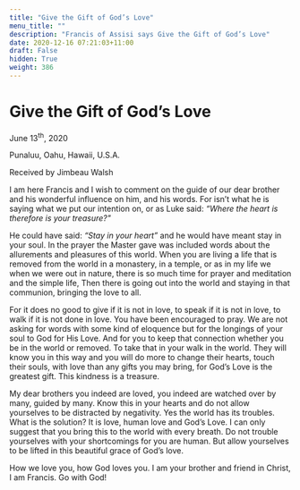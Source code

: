 ```yaml
---
title: "Give the Gift of God’s Love"
menu_title: ""
description: "Francis of Assisi says Give the Gift of God’s Love"
date: 2020-12-16 07:21:03+11:00
draft: False
hidden: True
weight: 386
---
```

# Give the Gift of God’s Love

June 13<sup>th</sup>, 2020

Punaluu, Oahu, Hawaii, U.S.A.

Received by Jimbeau Walsh



I am here Francis and I wish to comment on the guide of our dear brother and his wonderful influence on him, and his words. For isn’t what he is saying what we put our intention on, or as Luke said: *“Where the heart is therefore is your treasure?"* 

He could have said: *“Stay in your heart”* and he would have meant stay in your soul. In the prayer the Master gave was included words about the allurements and pleasures of this world. When you are living a life that is removed from the world in a monastery, in a temple, or as in my life we when we were out in nature, there is so much time for prayer and meditation and the simple life, Then there is going out into the world and staying in that communion, bringing the love to all. 

For it does no good to give if it is not in love, to speak if it is not in love, to walk if it is not done in love. You have been encouraged to pray. We are not asking for words with some kind of eloquence but for the longings of your soul to God for His Love. And for you to keep that connection whether you be in the world or removed. To take that in your walk in the world. They will know you in this way and you will do more to change their hearts, touch their souls, with love than any gifts you may bring, for God’s Love is the greatest gift. This kindness is a treasure. 

My dear brothers you indeed are loved, you indeed are watched over by many, guided by many. Know this in your hearts and do not allow yourselves to be distracted by negativity. Yes the world has its troubles. What is the solution? It is love, human love and God’s Love. I can only suggest that you bring this to the world with every breath. Do not trouble yourselves with your shortcomings for you are human. But allow yourselves to be lifted in this beautiful grace of God’s love. 

How we love you, how God loves you. I am your brother and friend in Christ, I am Francis. Go with God!